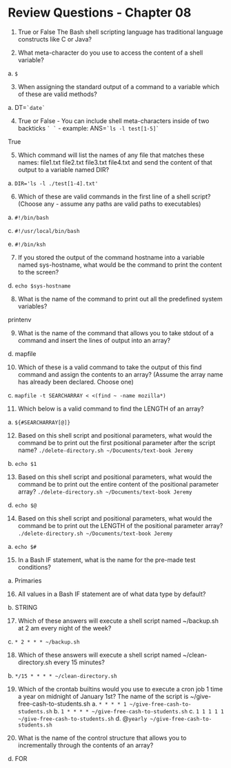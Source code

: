 # Review Questions - Chapter 08

1) True or False The Bash shell scripting language has traditional language constructs like C or Java?

2) What meta-character do you use to access the content of a shell variable?

a.  ```$```


3) When assigning the standard output of a command to a variable which of these are valid methods?

a. DT=``` `date` ```

4) True or False - You can include shell meta-characters inside of two backticks ``` ` ` ``` - example: ANS=``` `ls -l test[1-5]` ```

True

5) Which command will list the names of any file that matches these names: file1.txt file2.txt file3.txt file4.txt and send the content of that output to a variable named DIR?

a. `DIR='ls -l ./test[1-4].txt'`


6) Which of these are valid commands in the first line of a shell script?  (Choose any - assume any paths are valid paths to executables)

a. ```#!/bin/bash```

c. ```#!/usr/local/bin/bash```

e. ```#!/bin/ksh```

7) If you stored the output of the command hostname into a variable named sys-hostname, what would be the command to print the content to the screen?

d.  ```echo $sys-hostname```

8) What is the name of the command to print out all the predefined system variables?

printenv

9) What is the name of the command that allows you to take stdout of a command and insert the lines of output into an array?

d. mapfile

10) Which of these is a valid command to take the output of this find command and assign the contents to an array?  (Assume the array name has already been declared. Choose one)

c. ```mapfile -t SEARCHARRAY < <(find ~ -name mozilla*)```


11) Which below is a valid command to find the LENGTH of an array?

a. ```${#SEARCHARRAY[@]}```


12) Based on this shell script and positional parameters, what would the command be to print out the first positional parameter after the script name? ```./delete-directory.sh ~/Documents/text-book Jeremy```

b.  ```echo $1```


13) Based on this shell script and positional parameters, what would the command be to print out the entire content of the positional parameter array? ```./delete-directory.sh ~/Documents/text-book Jeremy```

d.  ```echo $@```

14) Based on this shell script and positional parameters, what would the command be to print out the LENGTH of the positional parameter array? ```./delete-directory.sh ~/Documents/text-book Jeremy```

a.  ```echo $#```


15) In a Bash IF statement, what is the name for the pre-made test conditions?

a. Primaries


16) All values in a Bash IF statement are of what data type by default?

b. STRING


17) Which of these answers will execute a shell script named ~/backup.sh at 2 am every night of the week?

c. ```* 2 * * * ~/backup.sh```


18) Which of these answers will execute a shell script named ~/clean-directory.sh every 15 minutes?

b. ```*/15 * * * * ~/clean-directory.sh```


19) Which of the crontab builtins would you use to execute a cron job 1 time a year on midnight of January 1st?  The name of the script is ~/give-free-cash-to-students.sh
a. ```* * * * 1 ~/give-free-cash-to-students.sh```
b. ```1 * * * * ~/give-free-cash-to-students.sh```
c. ```1 1 1 1 1 ~/give-free-cash-to-students.sh```
d. &#64;```yearly ~/give-free-cash-to-students.sh```

20) What is the name of the control structure that allows you to incrementally through the contents of an array?

d. FOR
